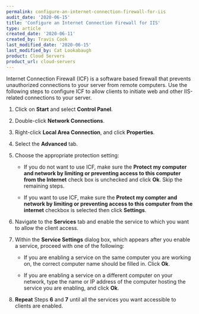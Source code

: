 ```yaml
---
permalink: configure-an-internet-connection-firewall-for-iis
audit_date: '2020-06-15'
title: 'Configure an Internet Connection Firewall for IIS'
type: article
created_date: '2020-06-11'
created_by: Travis Cook
last_modified_date: '2020-06-15'
last_modified_by: Cat Lookabaugh
product: Cloud Servers
product_url: cloud-servers
---
```


Internet Connection Firewall (ICF) is a software based firewall that prevents unauthorized connections to your server from remote computers. Use the following steps to configure ICF to allow clients to initiate web and other IIS-related connections to your server.

1. Click on **Start** and select **Control Panel**.

2. Double-click **Network Connections**.

3. Right-click **Local Area Connection**, and click **Properties**.

4. Select the **Advanced** tab.

5. Choose the appropriate protection setting:

      - If you do not want to use ICF, make sure the **Protect my computer and network by limiting or preventing access to this computer from the Internet** check box is unchecked and click **Ok**. Skip the remaining steps.

      - If you want to use ICF, make sure the **Protect my compter and network by limiting or preventing access to this computer from the internet** checkbox is selected then click **Settings**.

6. Navigate to the **Services** tab and enable the service to which you want to allow the client access.

7. Within the **Service Settings** dialog box, which appears after you enable a service, proceed with one of the following:

     - If you are enabling a service on the same computer you are working on, the correct computer name should be filled in. Click **Ok**.

     - If you are enabling a service on a different computer on your network, type the name or IP address of the computer hosting the service you are enabling, and click **Ok**.

8. **Repeat** Steps **6** and **7** until all the services you want accessible to clients are enabled.

